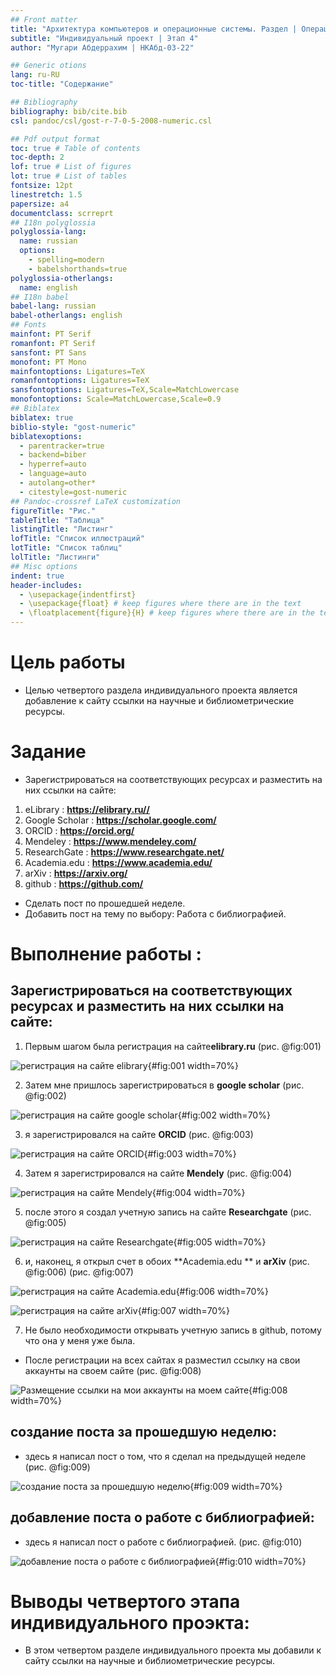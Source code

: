 ```yaml
---
## Front matter
title: "Архитектура компьютеров и операционные системы. Раздел | Операционные системы"
subtitle: "Индивидуальный проект | Этап 4"
author: "Мугари Абдеррахим | НКАбд-03-22"

## Generic otions
lang: ru-RU
toc-title: "Содержание"

## Bibliography
bibliography: bib/cite.bib
csl: pandoc/csl/gost-r-7-0-5-2008-numeric.csl

## Pdf output format
toc: true # Table of contents
toc-depth: 2
lof: true # List of figures
lot: true # List of tables
fontsize: 12pt
linestretch: 1.5
papersize: a4
documentclass: scrreprt
## I18n polyglossia
polyglossia-lang:
  name: russian
  options:
	- spelling=modern
	- babelshorthands=true
polyglossia-otherlangs:
  name: english
## I18n babel
babel-lang: russian
babel-otherlangs: english
## Fonts
mainfont: PT Serif
romanfont: PT Serif
sansfont: PT Sans
monofont: PT Mono
mainfontoptions: Ligatures=TeX
romanfontoptions: Ligatures=TeX
sansfontoptions: Ligatures=TeX,Scale=MatchLowercase
monofontoptions: Scale=MatchLowercase,Scale=0.9
## Biblatex
biblatex: true
biblio-style: "gost-numeric"
biblatexoptions:
  - parentracker=true
  - backend=biber
  - hyperref=auto
  - language=auto
  - autolang=other*
  - citestyle=gost-numeric
## Pandoc-crossref LaTeX customization
figureTitle: "Рис."
tableTitle: "Таблица"
listingTitle: "Листинг"
lofTitle: "Список иллюстраций"
lotTitle: "Список таблиц"
lolTitle: "Листинги"
## Misc options
indent: true
header-includes:
  - \usepackage{indentfirst}
  - \usepackage{float} # keep figures where there are in the text
  - \floatplacement{figure}{H} # keep figures where there are in the text
---
```


# Цель работы

- Целью четвертого раздела индивидуального проекта является добавление к сайту ссылки на научные и библиометрические ресурсы.

# Задание

- Зарегистрироваться на соответствующих ресурсах и разместить на них ссылки на сайте:
1. eLibrary : **<https://elibrary.ru//>**
2. Google Scholar : **<https://scholar.google.com/>**
3. ORCID : **<https://orcid.org/>**
4. Mendeley : **<https://www.mendeley.com/>**
5. ResearchGate : **<https://www.researchgate.net/>**
6. Academia.edu : **<https://www.academia.edu/>**
7. arXiv : **<https://arxiv.org/>**
8. github : **<https://github.com/>**
- Сделать пост по прошедшей неделе.
- Добавить пост на тему по выбору: Работа с библиографией.

# Выполнение работы :

## Зарегистрироваться на соответствующих ресурсах и разместить на них ссылки на сайте:

1. Первым шагом была регистрация на сайте**elibrary.ru** (рис. @fig:001)

![регистрация на сайте **elibrary**](image/1.png){#fig:001 width=70%}

2. Затем мне пришлось зарегистрироваться в **google scholar** (рис. @fig:002)

![регистрация на сайте **google scholar**](image/2.png){#fig:002 width=70%}

3. я зарегистрировался на сайте **ORCID** (рис. @fig:003)

![регистрация на сайте **ORCID**](image/3.png){#fig:003 width=70%}

4. Затем я зарегистрировался на сайте **Mendely** (рис. @fig:004)

![регистрация на сайте **Mendely**](image/4.png){#fig:004 width=70%}

5. после этого я создал учетную запись на сайте **Researchgate**  (рис. @fig:005)

![регистрация на сайте **Researchgate**](image/5.png){#fig:005 width=70%}

6. и, наконец, я открыл счет в обоих **Academia.edu ** и **arXiv** (рис. @fig:006) (рис. @fig:007)

![регистрация на сайте **Academia.edu**](image/6.png){#fig:006 width=70%}

![регистрация на сайте **arXiv**](image/7.png){#fig:007 width=70%}

7. Не было необходимости открывать учетную запись в github, потому что она у меня уже была.

- После регистрации на всех сайтах я разместил ссылку на свои аккаунты на своем сайте (рис. @fig:008)

![Размещение ссылки на мои аккаунты на моем сайте](image/8.png){#fig:008 width=70%}

## создание поста за прошедшую неделю:

- здесь я написал пост о том, что я сделал на предыдущей неделе (рис. @fig:009)

![создание поста за прошедшую неделю](image/9.png){#fig:009 width=70%}

## добавление поста о работе с библиографией:

- здесь я написал пост о работе с библиографией. (рис. @fig:010)

![добавление поста о работе с библиографией](image/10.png){#fig:010 width=70%}



# Выводы четвертого этапа индивидуального проэкта:

- В этом четвертом разделе индивидуального проекта мы добавили к сайту ссылки на научные и библиометрические ресурсы.
